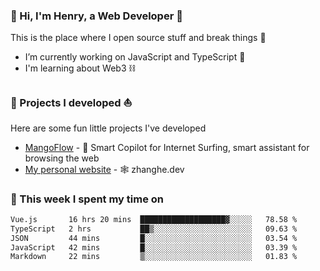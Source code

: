 <!-- [![Click to enter my website](https://github.com/zh30/zh30/assets/7930156/bb82b0df-3fb8-4136-8522-734cd2b27f6a)](https://blog.zhanghe.dev) -->

### 👋 Hi, I'm Henry, a Web Developer 🚀

This is the place where I open source stuff and break things :rofl:

- I’m currently working on JavaScript and TypeScript 🥢
- I'm learning about Web3 ⛓️

### 🔨 Projects I developed ⛵

Here are some fun little projects I've developed

- [MangoFlow](https://mangoflow.chat/) - 🥭 Smart Copilot for Internet Surfing, smart assistant for browsing the web
- [My personal website](https://zhanghe.dev) - 🕸️ zhanghe.dev

### 💪 This week I spent my time on

<!--START_SECTION:waka-->

```txt
Vue.js       16 hrs 20 mins  ███████████████████▓░░░░░   78.58 %
TypeScript   2 hrs           ██▒░░░░░░░░░░░░░░░░░░░░░░   09.63 %
JSON         44 mins         █░░░░░░░░░░░░░░░░░░░░░░░░   03.54 %
JavaScript   42 mins         █░░░░░░░░░░░░░░░░░░░░░░░░   03.39 %
Markdown     22 mins         ▒░░░░░░░░░░░░░░░░░░░░░░░░   01.83 %
```

<!--END_SECTION:waka-->
